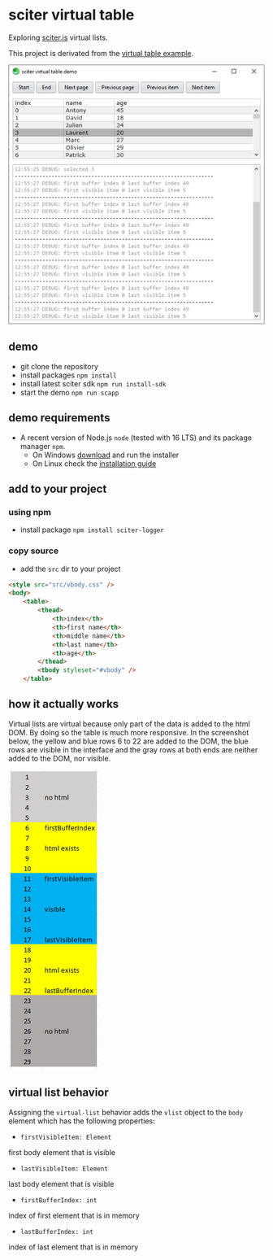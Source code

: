 # sciter virtual table

Exploring [sciter.js](https://sciter.com/) virtual lists.

This project is derivated from the [virtual table example](https://github.com/c-smile/sciter-js-sdk/blob/main/samples.sciter/virtual-list/test-table.htm).

![sciter virtual table screenshot](https://github.com/8ctopus/sciter-virtual-table/raw/master/screenshot.png)

## demo

- git clone the repository
- install packages `npm install`
- install latest sciter sdk `npm run install-sdk`
- start the demo `npm run scapp`

## demo requirements

- A recent version of Node.js `node` (tested with 16 LTS) and its package manager `npm`.
    - On Windows [download](https://nodejs.dev/download/) and run the installer
    - On Linux check the [installation guide](https://www.digitalocean.com/community/tutorials/how-to-install-node-js-on-ubuntu-20-04#option-2-%E2%80%94-installing-node-js-with-apt-using-a-nodesource-ppa)

## add to your project

### using npm

- install package `npm install sciter-logger`

### copy source

- add the `src` dir to your project

```html
<style src="src/vbody.css" />
<body>
    <table>
        <thead>
            <th>index</th>
            <th>first name</th>
            <th>middle name</th>
            <th>last name</th>
            <th>age</th>
        </thead>
        <tbody styleset="#vbody" />
    </table>
```

## how it actually works

Virtual lists are virtual because only part of the data is added to the html DOM. By doing so the table is much more responsive. In the screenshot below, the yellow and blue rows 6 to 22 are added to the DOM, the blue rows are visible in the interface and the gray rows at both ends are neither added to the DOM, nor visible.

![virtual-list screenshot](https://github.com/8ctopus/sciter-virtual-table/raw/master/virtual-list.png)

## virtual list behavior

Assigning the `virtual-list` behavior adds the `vlist` object to the `body` element which has the following properties:

- `firstVisibleItem: Element`

first body element that is visible

- `lastVisibleItem: Element`

last body element that is visible

- `firstBufferIndex: int`

index of first element that is in memory

- `lastBufferIndex: int`

index of last element that is in memory
